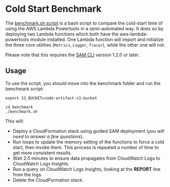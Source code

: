 # Cold Start Benchmark

The [benchmark.sh script](./benchmark.sh) is a bash script to compare the cold-start time of using the AWS Lambda Powertools in a semi-automated way. It does so by deploying two Lambda functions which both have the aws-lambda-powertools module installed. One Lambda function will import and initialize the three core utilities (`Metrics`, `Logger`, `Tracer`), while the other one will not.

Please note that this requires the [SAM CLI](https://github.com/aws/aws-sam-cli) version 1.2.0 or later.

## Usage

To use the script, you should move into the benchmark folder and run the benchmark script:

```
export S3_BUCKET=code-artifact-s3-bucket

cd benchmark
./benchmark.sh
```

This will:

* Deploy a CloudFormation stack using guided SAM deployment (*you will need to answer a few questions*).
* Run loops to update the memory setting of the functions to force a cold start, then invoke them. This process is repeated a number of time to get more consistent results.
* Wait 2.5 minutes to ensure data propagates from CloudWatch Logs to CloudWatch Logs Insights.
* Run a query on CloudWatch Logs insights, looking at the **REPORT** line from the logs.
* Delete the CloudFormation stack.
